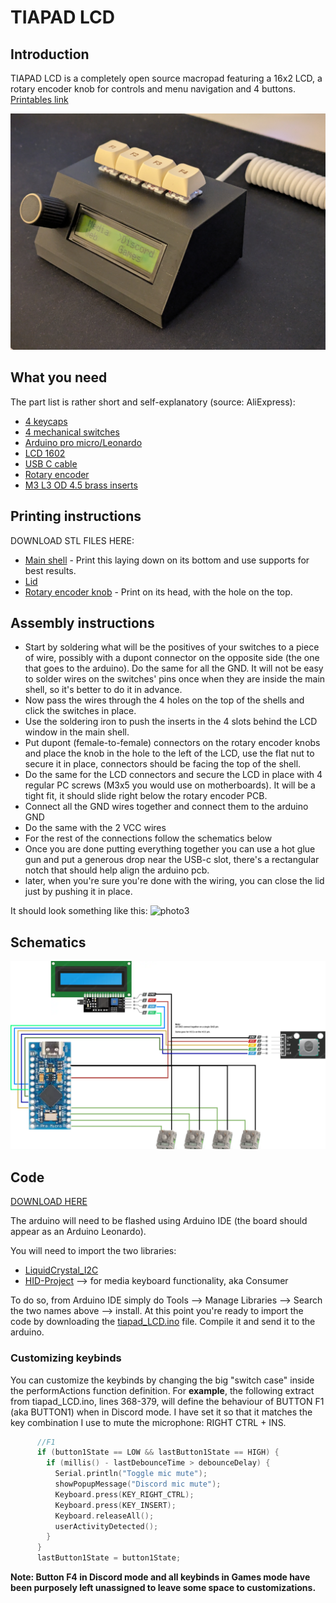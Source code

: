 # TIAPAD LCD
## Introduction
TIAPAD LCD is a completely open source macropad featuring a 16x2 LCD, a rotary encoder knob for controls and menu navigation and 4 buttons.
[Printables link](https://github.com/littlefrank90/arduino/tree/main/tiapad_LCD#tiapad-lcd)

![photo1](https://raw.githubusercontent.com/littlefrank90/arduino/refs/heads/main/tiapad_LCD/photo1.jpg)

## What you need
The part list is rather short and self-explanatory (source: AliExpress):
* [4 keycaps](https://it.aliexpress.com/w/wholesale-keycaps.html?spm=a2g0o.home.search.0)
* [4 mechanical switches](https://it.aliexpress.com/item/1005002378701948.html?spm=a2g0o.order_list.order_list_main.27.112e3696PeCfgK&gatewayAdapt=glo2ita)
* [Arduino pro micro/Leonardo](https://it.aliexpress.com/item/32846843498.html?spm=a2g0o.order_list.order_list_main.134.112e3696PeCfgK&gatewayAdapt=glo2ita)
* [LCD 1602](https://it.aliexpress.com/item/1005006964073869.html?spm=a2g0o.order_list.order_list_main.21.112e3696PeCfgK&gatewayAdapt=glo2ita)
* [USB C cable](https://it.aliexpress.com/item/1005007322156430.html?spm=a2g0o.order_list.order_list_main.10.112e3696PeCfgK&gatewayAdapt=glo2ita)
* [Rotary encoder](https://it.aliexpress.com/item/1005005559054521.html?spm=a2g0o.order_list.order_list_main.279.45863696TzvKPF&gatewayAdapt=glo2ita)
* [M3 L3 OD 4.5 brass inserts](https://it.aliexpress.com/item/1005006071488810.html?spm=a2g0o.productlist.main.1.354939c2ZqYKdq&algo_pvid=17390cb9-c79d-4282-9f6d-2deae5a9d825&algo_exp_id=17390cb9-c79d-4282-9f6d-2deae5a9d825-0&pdp_ext_f=%7B%22order%22%3A%224967%22%2C%22eval%22%3A%221%22%7D&pdp_npi=4%40dis%21EUR%212.95%212.54%21%21%2121.79%2118.74%21%40%2112000035595774900%21sea%21IT%214619657392%21X&curPageLogUid=kkTOv7SxkufB&utparam-url=scene%3Asearch%7Cquery_from%3A)

## Printing instructions
DOWNLOAD STL FILES HERE:
* [Main shell](tiapad_LCD.stl) - Print this laying down on its bottom and use supports for best results.
* [Lid](tiapad_LCD_lid.stl)
* [Rotary encoder knob](rotary_encoder_knob.stl) - Print on its head, with the hole on the top.

## Assembly instructions
- Start by soldering what will be the positives of your switches to a piece of wire, possibly with a dupont connector on the opposite side (the one that goes to the arduino). Do the same for all the GND.
It will not be easy to solder wires on the switches' pins once when they are inside the main shell, so it's better to do it in advance.
- Now pass the wires through the 4 holes on the top of the shells and click the switches in place.
- Use the soldering iron to push the inserts in the 4 slots behind the LCD window in the main shell.
- Put dupont (female-to-female) connectors on the rotary encoder knobs and place the knob in the hole to the left of the LCD, use the flat nut to secure it in place, connectors should be facing the top of the shell.
- Do the same for the LCD connectors and secure the LCD in place with 4 regular PC screws (M3x5 you would use on motherboards). It will be a tight fit, it should slide right below the rotary encoder PCB.
- Connect all the GND wires together and connect them to the arduino GND
- Do the same with the 2 VCC wires
- For the rest of the connections follow the schematics below
- Once you are done putting everything together you can use a hot glue gun and put a generous drop near the USB-c slot, there's a rectangular notch that should help align the arduino pcb.
- later, when you're sure you're done with the wiring, you can close the lid just by pushing it in place.

It should look something like this:
![photo3](https://raw.githubusercontent.com/littlefrank90/arduino/refs/heads/main/tiapad_LCD/photo3.jpg)

## Schematics
![schematics](https://github.com/littlefrank90/arduino/blob/main/tiapad_LCD/schematics.png?raw=true)

## Code
[DOWNLOAD HERE](tiapad_LCD.ino)

The arduino will need to be flashed using Arduino IDE (the board should appear as an Arduino Leonardo).

You will need to import the two libraries:
* [LiquidCrystal_I2C](https://github.com/johnrickman/LiquidCrystal_I2C)
* [HID-Project](https://github.com/NicoHood/HID) --> for media keyboard functionality, aka Consumer

To do so, from Arduino IDE simply do Tools --> Manage Libraries --> Search the two names above --> install.
At this point you're ready to import the code by downloading the [tiapad_LCD.ino](tiapad_LCD.ino) file.
Compile it and send it to the arduino.

### Customizing keybinds
You can customize the keybinds by changing the big "switch case" inside the performActions function definition.
For **example**, the following extract from tiapad_LCD.ino, lines 368-379, will define the behaviour of BUTTON F1 (aka BUTTON1) when in Discord mode.
I have set it so that it matches the key combination I use to mute the microphone: RIGHT CTRL + INS.

```C++
      //F1
      if (button1State == LOW && lastButton1State == HIGH) {
        if (millis() - lastDebounceTime > debounceDelay) {
          Serial.println("Toggle mic mute");
          showPopupMessage("Discord mic mute");
          Keyboard.press(KEY_RIGHT_CTRL);
          Keyboard.press(KEY_INSERT);
          Keyboard.releaseAll();
          userActivityDetected();
        }
      }
      lastButton1State = button1State;
```
**Note: Button F4 in Discord mode and all keybinds in Games mode have been purposely left unassigned to leave some space to customizations.**
